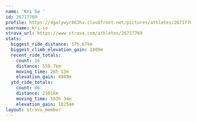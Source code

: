 ```yaml
---
name: 'Kri So '
id: 26717769
profile: https://dgalywyr863hv.cloudfront.net/pictures/athletes/26717769/7761026/14/large.jpg
username: kri-so
strava_url: https://www.strava.com/athletes/26717769
stats:
  biggest_ride_distance: 175.67km
  biggest_climb_elevation_gain: 1809m
  recent_ride_totals:
    count: 16
    distance: 559.7km
    moving_time: 26h 13m
    elevation_gain: 4949m
  ytd_ride_totals:
    count: 86
    distance: 2101km
    moving_time: 103h 34m
    elevation_gain: 18254m
layout: strava_member
--- 
```

